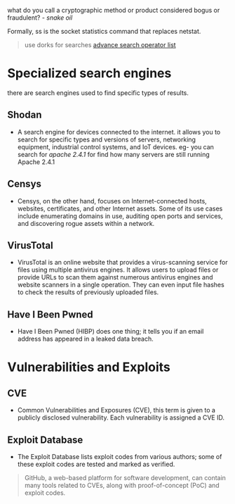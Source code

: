 what do you call a cryptographic method or product considered bogus or fraudulent? - *snake oil*

Formally, ss is the socket statistics command that replaces netstat.

> use dorks for searches
[advance search operator list](https://github.com/cipher387/Advanced-search-operators-list?tab=readme-ov-file)

# Specialized search engines

there are search engines used to find specific types of results.

## Shodan
- A search engine for devices connected to the internet. it allows you to search for specific types and versions of servers, networking equipment, industrial control systems, and IoT devices. eg- you can search for *apache 2.4.1* for find how many servers are still running Apache 2.4.1

## Censys
- Censys, on the other hand, focuses on Internet-connected hosts, websites, certificates, and other Internet assets. Some of its use cases include enumerating domains in use, auditing open ports and services, and discovering rogue assets within a network.

## VirusTotal
- VirusTotal is an online website that provides a virus-scanning service for files using multiple antivirus engines. It allows users to upload files or provide URLs to scan them against numerous antivirus engines and website scanners in a single operation. They can even input file hashes to check the results of previously uploaded files.

## Have I Been Pwned
- Have I Been Pwned (HIBP) does one thing; it tells you if an email address has appeared in a leaked data breach.

# Vulnerabilities and Exploits

## CVE
- Common Vulnerabilities and Exposures (CVE), this term is given to a publicly disclosed vulnerability. Each vulnerability is assigned a CVE ID.

## Exploit Database
- The Exploit Database lists exploit codes from various authors; some of these exploit codes are tested and marked as verified.

> GitHub, a web-based platform for software development, can contain many tools related to CVEs, along with proof-of-concept (PoC) and exploit codes.


